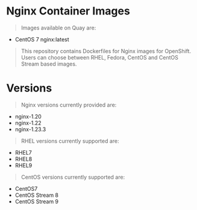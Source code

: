 #  Nginx Container Images
> Images available on Quay are:
* CentOS 7 nginx:latest
> This repository contains Dockerfiles for Nginx images for OpenShift. Users can choose between RHEL, Fedora, CentOS and CentOS Stream based images.
#  Versions
> Nginx versions currently provided are:
* nginx-1.20
* nginx-1.22
* nginx-1.23.3
> RHEL versions currently supported are:
* RHEL7
* RHEL8
* RHEL9
> CentOS versions currently supported are:
* CentOS7
* CentOS Stream 8
* CentOS Stream 9
